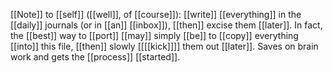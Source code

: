 [[Note]] to [[self]] ([[well]], of [[course]]): [[write]] [[everything]] in the [[daily]] journals (or in [[an]] [[inbox]]), [[then]] excise them [[later]]. In fact, the [[best]] way to [[port]] [[may]] simply [[be]] to [[copy]] everything [[into]] this file, [[then]] slowly [[[[kick]]]] them out [[later]]. Saves on brain work and gets the [[process]] [[started]].
